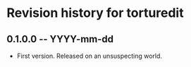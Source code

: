 # Revision history for torturedit

## 0.1.0.0 -- YYYY-mm-dd

* First version. Released on an unsuspecting world.
